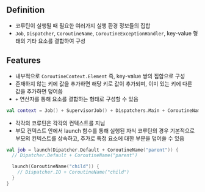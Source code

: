 ## Definition
- 코루틴이 실행될 때 필요한 여러가지 실행 환경 정보들의 집합
- `Job`, `Dispatcher`, `CoroutineName`, `CoroutineExceptionHandler`, key-value 형태의 기타 요소를 결합하여 구성

## Features
- 내부적으로 `CoroutineContext.Element` 즉, key-value 쌍의 집합으로 구성
- 존재하지 않는 키에 값을 추가하면 해당 키로 값이 추가되며, 이미 있는 키에 다른 값을 추가하면 덮어씀
- `+` 연산자를 통해 요소를 결합하는 형태로 구성할 수 있음

```context.kt
val context = Job() + SupervisorJob() + Dispatchers.Main + CoroutineName("devetude")
```

- 각각의 코루틴은 각각의 컨텍스트를 지님
- 부모 컨텍스트 안에서 launch 함수를 통해 실행된 자식 코루틴의 경우 기본적으로 부모의 컨텍스트를 상속하고, 추가로 특정 요소에 대한 부분을 덮어쓸 수 있음

```context.kt
val job = launch(Dipatcher.Default + CoroutineName("parent")) {
  // Dipatcher.Default + CoroutineName("parent")

  launch(CoroutineName("child")) {
    // Dispatcher.IO + CoroutineName("child")
  }
}
```
